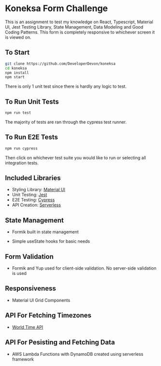 # Koneksa Form Challenge

This is an assignment to test my knowledge on React, Typescript, Material UI, Jest Testing Library, State Management, Data Modeling and Good Coding Patterns. This form is completely responsive to whichever screen it is viewed on.

## To Start

```bash
git clone https://github.com/DeveloperDevon/koneksa
cd koneksa
npm install
npm start
```

There is only 1 unit test since there is hardly any logic to test.

## To Run Unit Tests

```bash
npm run test
```

The majority of tests are ran through the cypress test runner.

## To Run E2E Tests

```bash
npm run cypress
```

Then click on whichever test suite you would like to run or selecting all integration tests.

## Included Libraries

-  Styling Library: [Material UI](https://mui.com/)
-  Unit Testing: [Jest](https://jestjs.io/)
-  E2E Testing: [Cypress](https://docs.cypress.io/guides/overview/why-cypress)
-  API Creation: [Serverless](https://www.serverless.com/)

## State Management

-  Formik built in state management

-  Simple useState hooks for basic needs

## Form Validation

-  Formik and Yup used for client-side validation. No server-side validation is used

## Responsiveness

-  Material UI Grid Components

## API For Fetching Timezones

-  [World Time API](http://worldtimeapi.org/api/timezone)

## API For Pesisting and Fetching Data

-  AWS Lambda Functions with DynamoDB created using serverless framework
